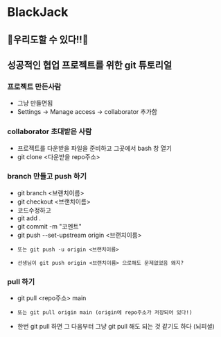 # BlackJack

## 🙌우리도할 수 있다!!🙌
## 성공적인 협업 프로젝트를 위한 git 튜토리얼

### 프로젝트 만든사람
* 그냥 만들면됨
* Settings -> Manage access -> collaborator 추가함

### collaborator 초대받은 사람
* 프로젝트를 다운받을 파일을 준비하고 그곳에서 bash 창 열기
* git clone <다운받을 repo주소>

### branch 만들고 push 하기
* git branch <브랜치이름>
* git checkout <브랜치이름>
* 코드수정하고
* git add .
* git commit -m "코멘트"
* git push --set-upstream origin <브랜치이름>
*     또는 git push -u origin <브랜치이름>
*     선생님이 git push origin <브랜치이름> 으로해도 문제없었음 왜지? 

### pull 하기
* git pull <repo주소> main
*     또는 git pull origin main (origin에 repo주소가 저장되어 있다!)

* 한번 git pull 하면 그 다음부터 그냥 git pull 해도 되는 것 같기도 하다 (뇌피셜)
